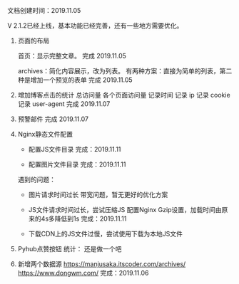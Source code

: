 文档创建时间：2019.11.05

V 2.1.2已经上线，基本功能已经完善，还有一些地方需要优化。

1. 页面的布局

   首页：显示完整文章。
   完成 2019.11.05
   
   archives：简化内容展示，改为列表。
   有两种方案：直接为简单的列表，第二种是增加一个预览的表单
   完成 2019.11.05
   
2. 增加博客点击的统计
   总访问量
   各个页面访问量
   记录时间
   记录 ip
   记录 cookie
   记录 user-agent
   完成 2019.11.07

3. 预警邮件
   完成 2019.11.07
    
4. Nginx静态文件配置

   - 配置JS文件目录
   完成：2019.11.11
   
   - 配置图片文件目录
   完成：2019.11.11
   
   遇到的问题：
   - 图片请求时间过长
   带宽问题，暂无更好的优化方案
   
   - JS文件请求时间过长，尝试压缩JS
   配置Nginx Gzip设置，加载时间由原来的4s多降低到1s
   完成：2019.11.11

   - 下载CDN上的JS文件过慢，尝试使用下载为本地JS文件
   

    

5. Pyhub点赞按钮
   统计：
   还是做一个吧


6. 新增两个数据源
   https://manjusaka.itscoder.com/archives/
   https://www.dongwm.com/
   完成：2019.11.06